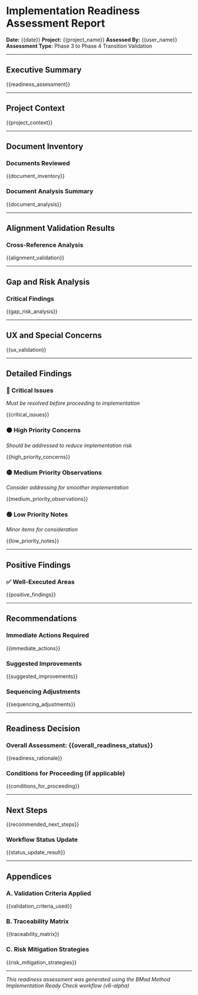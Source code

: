 # Implementation Readiness Assessment Report

**Date:** {{date}}
**Project:** {{project_name}}
**Assessed By:** {{user_name}}
**Assessment Type:** Phase 3 to Phase 4 Transition Validation

---

## Executive Summary

{{readiness_assessment}}

---

## Project Context

{{project_context}}

---

## Document Inventory

### Documents Reviewed

{{document_inventory}}

### Document Analysis Summary

{{document_analysis}}

---

## Alignment Validation Results

### Cross-Reference Analysis

{{alignment_validation}}

---

## Gap and Risk Analysis

### Critical Findings

{{gap_risk_analysis}}

---

## UX and Special Concerns

{{ux_validation}}

---

## Detailed Findings

### 🔴 Critical Issues

_Must be resolved before proceeding to implementation_

{{critical_issues}}

### 🟠 High Priority Concerns

_Should be addressed to reduce implementation risk_

{{high_priority_concerns}}

### 🟡 Medium Priority Observations

_Consider addressing for smoother implementation_

{{medium_priority_observations}}

### 🟢 Low Priority Notes

_Minor items for consideration_

{{low_priority_notes}}

---

## Positive Findings

### ✅ Well-Executed Areas

{{positive_findings}}

---

## Recommendations

### Immediate Actions Required

{{immediate_actions}}

### Suggested Improvements

{{suggested_improvements}}

### Sequencing Adjustments

{{sequencing_adjustments}}

---

## Readiness Decision

### Overall Assessment: {{overall_readiness_status}}

{{readiness_rationale}}

### Conditions for Proceeding (if applicable)

{{conditions_for_proceeding}}

---

## Next Steps

{{recommended_next_steps}}

### Workflow Status Update

{{status_update_result}}

---

## Appendices

### A. Validation Criteria Applied

{{validation_criteria_used}}

### B. Traceability Matrix

{{traceability_matrix}}

### C. Risk Mitigation Strategies

{{risk_mitigation_strategies}}

---

_This readiness assessment was generated using the BMad Method Implementation Ready Check workflow (v6-alpha)_
